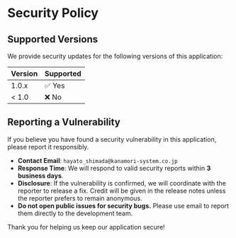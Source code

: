 # Security Policy

## Supported Versions

We provide security updates for the following versions of this application:

| Version | Supported          |
| ------- | ------------------ |
| 1.0.x   | ✅ Yes              |
| < 1.0   | ❌ No               |

## Reporting a Vulnerability

If you believe you have found a security vulnerability in this application, please report it responsibly.

- **Contact Email**: `hayato_shimada@kanamori-system.co.jp`  
- **Response Time**: We will respond to valid security reports within **3 business days**.
- **Disclosure**: If the vulnerability is confirmed, we will coordinate with the reporter to release a fix. Credit will be given in the release notes unless the reporter prefers to remain anonymous.
- **Do not open public issues for security bugs.** Please use email to report them directly to the development team.

Thank you for helping us keep our application secure!

